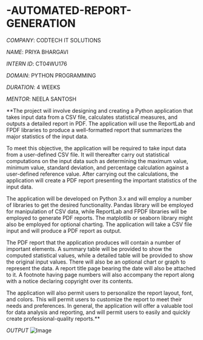 # -AUTOMATED-REPORT-GENERATION

*COMPANY*: CODTECH IT SOLUTIONS

*NAME*: PRIYA BHARGAVI

*INTERN ID*: CT04WU176

*DOMAIN*: PYTHON PROGRAMMING

*DURATION*: 4 WEEKS

*MENTOR*: NEELA SANTOSH

**The project will involve designing and creating a Python application that takes input data from a CSV file, calculates statistical measures, and outputs a detailed report in PDF. The application will use the ReportLab and FPDF libraries to produce a well-formatted report that summarizes the major statistics of the input data.

To meet this objective, the application will be required to take input data from a user-defined CSV file. It will thereafter carry out statistical computations on the input data such as determining the maximum value, minimum value, standard deviation, and percentage calculation against a user-defined reference value. After carrying out the calculations, the application will create a PDF report presenting the important statistics of the input data.

The application will be developed on Python 3.x and will employ a number of libraries to get the desired functionality. Pandas library will be employed for manipulation of CSV data, while ReportLab and FPDF libraries will be employed to generate PDF reports. The matplotlib or seaborn library might also be employed for optional charting. The application will take a CSV file input and will produce a PDF report as output.

The PDF report that the application produces will contain a number of important elements. A summary table will be provided to show the computed statistical values, while a detailed table will be provided to show the original input values. There will also be an optional chart or graph to represent the data. A report title page bearing the date will also be attached to it.
A footnote having page numbers will also accompany the report along with a notice declaring copyright over its contents.

The application will also permit users to personalize the report layout, font, and colors. This will permit users to customize the report to meet their needs and preferences. In general, the application will offer a valuable tool for data analysis and reporting, and will permit users to easily and quickly create professional-quality reports.**


*OUTPUT*
![Image](https://github.com/user-attachments/assets/d088aa0c-1a1b-4698-9fc5-b117c53f0a80)
